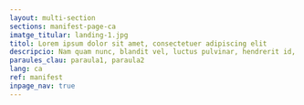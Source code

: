 ```yaml
---
layout: multi-section
sections: manifest-page-ca
imatge_titular: landing-1.jpg
titol: Lorem ipsum dolor sit amet, consectetuer adipiscing elit
descripcio: Nam quam nunc, blandit vel, luctus pulvinar, hendrerit id, lorem.
paraules_clau: paraula1, paraula2
lang: ca
ref: manifest
inpage_nav: true
---
```

